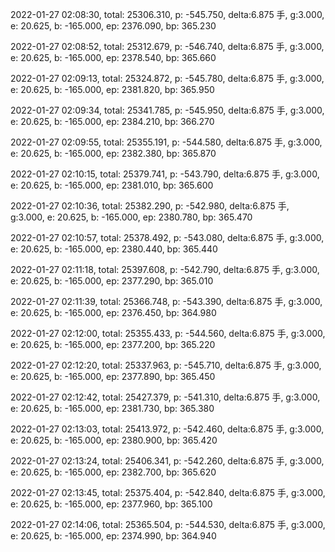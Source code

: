 2022-01-27 02:08:30, total: 25306.310, p: -545.750, delta:6.875 手, g:3.000, e: 20.625, b: -165.000, ep: 2376.090, bp: 365.230

2022-01-27 02:08:52, total: 25312.679, p: -546.740, delta:6.875 手, g:3.000, e: 20.625, b: -165.000, ep: 2378.540, bp: 365.660

2022-01-27 02:09:13, total: 25324.872, p: -545.780, delta:6.875 手, g:3.000, e: 20.625, b: -165.000, ep: 2381.820, bp: 365.950

2022-01-27 02:09:34, total: 25341.785, p: -545.950, delta:6.875 手, g:3.000, e: 20.625, b: -165.000, ep: 2384.210, bp: 366.270

2022-01-27 02:09:55, total: 25355.191, p: -544.580, delta:6.875 手, g:3.000, e: 20.625, b: -165.000, ep: 2382.380, bp: 365.870

2022-01-27 02:10:15, total: 25379.741, p: -543.790, delta:6.875 手, g:3.000, e: 20.625, b: -165.000, ep: 2381.010, bp: 365.600

2022-01-27 02:10:36, total: 25382.290, p: -542.980, delta:6.875 手, g:3.000, e: 20.625, b: -165.000, ep: 2380.780, bp: 365.470

2022-01-27 02:10:57, total: 25378.492, p: -543.080, delta:6.875 手, g:3.000, e: 20.625, b: -165.000, ep: 2380.440, bp: 365.440

2022-01-27 02:11:18, total: 25397.608, p: -542.790, delta:6.875 手, g:3.000, e: 20.625, b: -165.000, ep: 2377.290, bp: 365.010

2022-01-27 02:11:39, total: 25366.748, p: -543.390, delta:6.875 手, g:3.000, e: 20.625, b: -165.000, ep: 2376.450, bp: 364.980

2022-01-27 02:12:00, total: 25355.433, p: -544.560, delta:6.875 手, g:3.000, e: 20.625, b: -165.000, ep: 2377.200, bp: 365.220

2022-01-27 02:12:20, total: 25337.963, p: -545.710, delta:6.875 手, g:3.000, e: 20.625, b: -165.000, ep: 2377.890, bp: 365.450

2022-01-27 02:12:42, total: 25427.379, p: -541.310, delta:6.875 手, g:3.000, e: 20.625, b: -165.000, ep: 2381.730, bp: 365.380

2022-01-27 02:13:03, total: 25413.972, p: -542.460, delta:6.875 手, g:3.000, e: 20.625, b: -165.000, ep: 2380.900, bp: 365.420

2022-01-27 02:13:24, total: 25406.341, p: -542.260, delta:6.875 手, g:3.000, e: 20.625, b: -165.000, ep: 2382.700, bp: 365.620

2022-01-27 02:13:45, total: 25375.404, p: -542.840, delta:6.875 手, g:3.000, e: 20.625, b: -165.000, ep: 2377.960, bp: 365.100

2022-01-27 02:14:06, total: 25365.504, p: -544.530, delta:6.875 手, g:3.000, e: 20.625, b: -165.000, ep: 2374.990, bp: 364.940